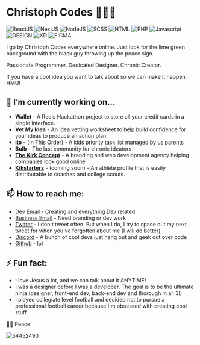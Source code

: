 # Christoph Codes 👨🏾‍💻

![ReactJS](https://img.shields.io/badge/ReactJs-%2090%25-%23E6FC35)
![NextJS](https://img.shields.io/badge/NextJs-%2080%25-%23E6FC35)
![NodeJS](https://img.shields.io/badge/NodeJs-%2085%25-%23E6FC35)
![SCSS](https://img.shields.io/badge/SCSS-%2099%25-%23E6FC35)
![HTML](https://img.shields.io/badge/HTML-%2097%25-%23E6FC35)
![PHP](https://img.shields.io/badge/PHP-%2070%25-%23E6FC35)
![Javascript](https://img.shields.io/badge/Javascript-%2073%25-%23E6FC35)
![DESIGN](https://img.shields.io/badge/DESIGN-%20100%25-%23E6FC35)
![XD](https://img.shields.io/badge/XD-%2087%25-%23E6FC35)
![FIGMA](https://img.shields.io/badge/FIGMA-%2073%25-%23E6FC35)

I go by Christoph Codes everywhere online. Just look for the lime green background with the black guy throwing up the peace sign.

Passionate Programmer. Dedicated Designer. Chronic Creator.

If you have a cool idea you want to talk about so we can make it happen, HMU!

## 🔭 I’m currently working on...
- **Wallet** - A Redis Hackathon project to store all your credit cards in a single interface.
- **Vet My Idea** - An idea vetting worksheet to help build confidence for your ideas to produce an action plan
- [**ito**](https://inthisorder.com) - (In This Order) - A kids priority task list managed by us parents
- **Bulb** - The last community for chronic ideators
- [**The Kirk Concept**](https://thekirkconcept.com) - A branding and web development agency helping companies look good online
- [**Kikstarterz**](https://kikstarterz.com) - (coming soon) - An athlete profile that is easily distributable to coaches and college scouts. 

## 📫 How to reach me:
- [Dev Email](tkcwebdev@gmail.com) - Creating and everything Dev related
- [Business Email](cjones@thekirkconcept.com) - Need branding or dev work
- [Twitter](https://twitter.com/christoph-codes) - I don't tweet often. But when I do, I try to space out my next tweet for when you've forgotten about me (I will do better)
- [Discord](https://discord.gg/hdYzybh4) - A bunch of cool devs just hang out and geek out over code
- [Github](/github/followers/:user?label=Follow) - lol

## ⚡ Fun fact:
- I love Jesus a lot, and we can talk about it ANYTIME!
- I was a designer before I was a developer. The goal is to be the ultimate ninja (designer, front-end dev, back-end dev and thorough in all 3!)
- I played collegiate level football and decided not to pursue a professional football career because I'm obsessed with creating cool stuff.

✌🏾 Peace

![54452490](https://user-images.githubusercontent.com/54452490/186631663-85e397f5-98b2-4338-8fec-697b8abb932e.png)
